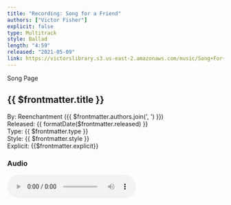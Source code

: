 ```yaml
---
title: "Recording: Song for a Friend"
authors: ["Victor Fisher"]
explicit: false
type: Multitrack
style: Ballad
length: "4:59"
released: "2021-05-09"
link: https://victorslibrary.s3.us-east-2.amazonaws.com/music/Song+For+A+Friend/Song+For+A+Friend.mp3
---
```


<g-link to="/57">Song Page</g-link>

## {{ $frontmatter.title }}

By: <g-link to="/16">Reenchantment</g-link> ({{ $frontmatter.authors.join(', ') }})  
Released: {{ formatDate($frontmatter.released) }}  
Type: {{ $frontmatter.type }}  
Style: {{ $frontmatter.style }}  
Explicit: {{$frontmatter.explicit}}

### Audio

<audio controls controlsList="nodownload">
  <source :src="$frontmatter.link" type="audio/mpeg">
Your browser does not support the audio element.
</audio>
